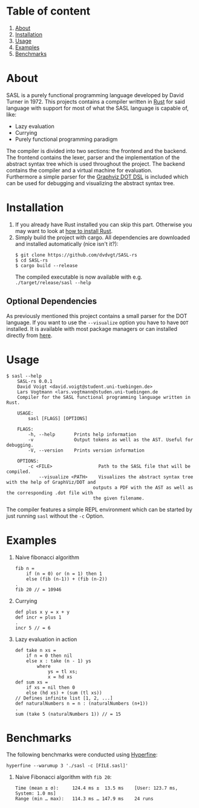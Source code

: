# Table of content
1. [About](#About)
2. [Installation](#Installation)
3. [Usage](#Usage)
4. [Examples](#Examples)
5. [Benchmarks](#Benchmarks)

# About
SASL is a purely functional programming language developed by David Turner in 1972. This projects contains a compiler written in [Rust](https://www.rust-lang.org/) for said language with support for most of what the SASL language is capable of, like:
- Lazy evaluation
- Currying
- Purely functional programming paradigm

The compiler is divided into two sections: the frontend and the backend. The frontend contains the lexer, parser and the implementation of the abstract syntax tree which is used throughout the project. The backend contains the compiler and a virtual machine for evaluation. \
Furthermore a simple parser for the [Graphviz DOT DSL](https://graphviz.org/) is included which can be used for debugging and visualizing the abstract syntax tree.

# Installation
1. If you already have Rust installed you can skip this part. Otherwise you may want to look at [how to install Rust](https://www.rust-lang.org/learn/get-started).
2. Simply build the project with cargo. All dependencies are downloaded and installed automatically (nice isn't it?):
    ```
    $ git clone https://github.com/dvdvgt/SASL-rs
    $ cd SASL-rs
    $ cargo build --release
    ```
    The compiled executable is now available with e.g. `./target/release/sasl --help`

## Optional Dependencies
As previously mentioned this project contains a small parser for the DOT language. If you want to use the `--visualize` option you have to have `DOT` installed. It is available with most package managers or can installed directly from [here](https://graphviz.org/download/).

# Usage
```
$ sasl --help
    SASL-rs 0.0.1
    David Voigt <david.voigt@student.uni-tuebingen.de>
    Lars Vogtmann <lars.vogtmann@studen.uni-tuebingen.de
    Compiler for the SASL functional programming language written in Rust.

    USAGE:
        sasl [FLAGS] [OPTIONS]

    FLAGS:
        -h, --help       Prints help information
        -v               Output tokens as well as the AST. Useful for debugging.
        -V, --version    Prints version information

    OPTIONS:
        -c <FILE>                 Path to the SASL file that will be compiled.
            --visualize <PATH>    Visualizes the abstract syntax tree with the help of GraphViz/DOT and
                                outputs a PDF with the AST as well as the corresponding .dot file with
                                the given filename.
```

The compiler features a simple REPL environment which can be started by just running `sasl` without the `-c` Option.

# Examples
1. Naive fibonacci algorithm
    ```
    fib n = 
        if (n = 0) or (n = 1) then 1
        else (fib (n-1)) + (fib (n-2))
    .
    fib 20 // = 10946
    ```
2. Currying
    ```
    def plus x y = x + y
    def incr = plus 1
    .
    incr 5 // = 6
    ```
3. Lazy evaluation in action
    ```
    def take n xs = 
        if n = 0 then nil 
        else x : take (n - 1) ys
            where 
                ys = tl xs;
                x = hd xs
    def sum xs = 
        if xs = nil then 0 
        else (hd xs) + (sum (tl xs))
    // Defines infinite list [1, 2, ...]
    def naturalNumbers n = n : (naturalNumbers (n+1))
    .
    sum (take 5 (naturalNumbers 1)) // = 15
    ```

# Benchmarks
The following benchmarks were conducted using [Hyperfine](https://github.com/sharkdp/hyperfine):
```
hyperfine --warumup 3 './sasl -c [FILE.sasl]'
```
1. Naive Fibonacci algorithm with `fib 20`:
    ```
    Time (mean ± σ):     124.4 ms ±  13.5 ms    [User: 123.7 ms, System: 1.0 ms]
    Range (min … max):   114.3 ms … 147.9 ms    24 runs
    ```